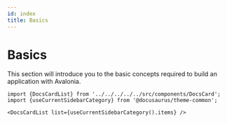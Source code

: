 ```yaml
---
id: index
title: Basics
---
```


# Basics

This section will introduce you to the basic concepts required to build an application with Avalonia.

```mdx-code-block
import {DocsCardList} from '../../../../../src/components/DocsCard';
import {useCurrentSidebarCategory} from '@docusaurus/theme-common';

<DocsCardList list={useCurrentSidebarCategory().items} />
```